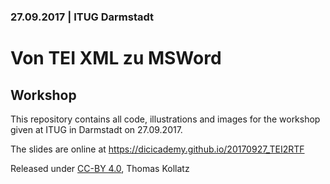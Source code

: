 ### 27.09.2017 | ITUG Darmstadt 

# Von TEI XML zu MSWord

## Workshop

This repository contains all code, illustrations and images for the workshop given at 
ITUG in Darmstadt on 27.09.2017.

The slides are online at https://dicicademy.github.io/20170927_TEI2RTF

Released under [CC-BY 4.0](https://creativecommons.org/licenses/by/4.0/), Thomas Kollatz
